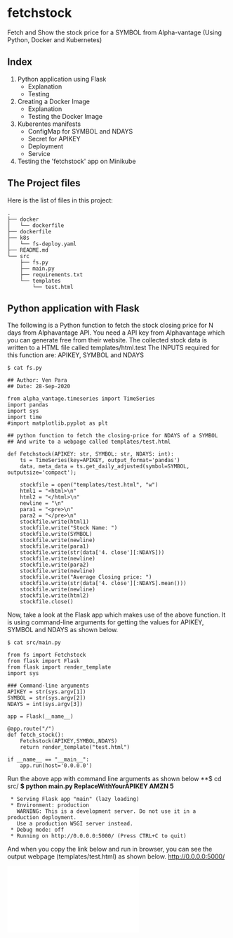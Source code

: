 # fetchstock
Fetch and Show the stock price for a SYMBOL from Alpha-vantage
(Using Python, Docker and Kubernetes)

## Index

1. Python application using Flask
    - Explanation
    - Testing
2. Creating a Docker Image
    - Explanation
    - Testing the Docker Image
3. Kuberentes manifests
    - ConfigMap for SYMBOL and NDAYS
    - Secret for APIKEY
    - Deployment 
    - Service
4. Testing the 'fetchstock' app on Minikube

## The Project files

Here is the list of files in this project:

```
.
├── docker
│   └── dockerfile
├── dockerfile
├── k8s
│   └── fs-deploy.yaml
├── README.md
└── src
    ├── fs.py
    ├── main.py
    ├── requirements.txt
    └── templates
        └── test.html
```

## Python application with Flask

The following is a Python function to fetch the stock closing price for N days from Alphavantage API.
You need a API key from Alphavantage which you can generate free from their website. The collected stock data is written to a HTML file called templates/html.test
The INPUTS required for this function are: APIKEY, SYMBOL and NDAYS


```
$ cat fs.py

## Author: Ven Para
## Date: 28-Sep-2020

from alpha_vantage.timeseries import TimeSeries
import pandas
import sys
import time
#import matplotlib.pyplot as plt

## python function to fetch the closing-price for NDAYS of a SYMBOL
## And write to a webpage called templates/test.html

def Fetchstock(APIKEY: str, SYMBOL: str, NDAYS: int):
	ts = TimeSeries(key=APIKEY, output_format='pandas')
	data, meta_data = ts.get_daily_adjusted(symbol=SYMBOL, outputsize='compact');

	stockfile = open("templates/test.html", "w")
	html1 = "<html>\n"
	html2 = "</html>\n"
	newline = "\n"
	para1 = "<pre>\n"
	para2 = "</pre>\n"
	stockfile.write(html1)
	stockfile.write("Stock Name: ")
	stockfile.write(SYMBOL)
	stockfile.write(newline)
	stockfile.write(para1)
	stockfile.write(str(data['4. close'][:NDAYS]))
	stockfile.write(newline)
	stockfile.write(para2)
	stockfile.write(newline)
	stockfile.write("Average Closing price: ")
	stockfile.write(str(data['4. close'][:NDAYS].mean()))
	stockfile.write(newline)
	stockfile.write(html2)
	stockfile.close()
```
Now, take a look at the Flask app which makes use of the above function.
It is using command-line arguments for getting the values for APIKEY, SYMBOL and NDAYS as shown below.

```
$ cat src/main.py

from fs import Fetchstock
from flask import Flask
from flask import render_template
import sys

### Command-line arguments 
APIKEY = str(sys.argv[1])
SYMBOL = str(sys.argv[2])
NDAYS = int(sys.argv[3])

app = Flask(__name__)

@app.route("/")
def fetch_stock():
    Fetchstock(APIKEY,SYMBOL,NDAYS)
    return render_template("test.html")
    
if __name__ == "__main__":
	app.run(host='0.0.0.0')

```

Run the above app with command line arguments as shown below 
**$ cd src/
**$ python main.py ReplaceWithYourAPIKEY AMZN 5**
```
 * Serving Flask app "main" (lazy loading)
 * Environment: production
   WARNING: This is a development server. Do not use it in a production deployment.
   Use a production WSGI server instead.
 * Debug mode: off
 * Running on http://0.0.0.0:5000/ (Press CTRL+C to quit)
```

And when you copy the link below and run in browser, you can see the output webpage (templates/test.html) as shown below.
http://0.0.0.0:5000/

![alt text](src/templates/test.html)


